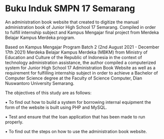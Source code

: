 # Buku Induk SMPN 17 Semarang
An administration book website that created to digitize the manual administration book of Junior High School 17 Semarang. Compiled in order to fulfill internship subject and Kampus Mengajar final project from Merdeka Belajar Kampus Merdeka program.

Based on Kampus Mengajar Program Batch 2 (2nd August 2021 - December 17th 2021) Merdeka Belajar Kampus Merdeka (MBKM) from Ministry of Education and Culture of the Republic of Indonesia in the context of technology administration assistance, the author compiled a computerized system for Junior High School 17 Administration Book Website as well as a requirement for fulfilling internship subject in order to achieve a Bachelor of Computer Science degree at the Faculty of Science Computer, Dian Nuswantoro University Semarang.

The objectives of this study are as follows:

•	To find out how to build a system for borrowing internal equipment the form of the website is built using PHP and MySQL.

•	Test and ensure that the loan application that has been made to run properly.

•	To find out the steps on how to use the administration book website.

